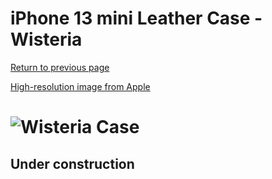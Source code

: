 # iPhone 13 mini Leather Case - Wisteria

[Return to previous page](/iphone_13)

[High-resolution image from Apple](https://store.storeimages.cdn-apple.com/8756/as-images.apple.com/is//MM0H3?wid=4500&hei=4500&fmt=png)

# ![Wisteria Case](/everyphone/MM0H3.png)

## Under construction
